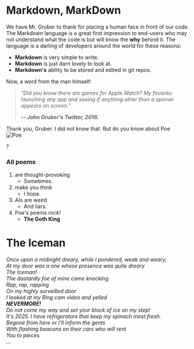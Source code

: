 Markdown, MarkDown 
======

We have Mr. Gruber to thank for placing a human face in front of our code. The Markdown language is a great first impression to end-users who may not understand what the code is but will know the **why** behind it. The language is a darling of developers around the world for these reasons:

* **Markdown** is very simple to write.
* **Markdown** is just darn lovely to look at.
* **Markdown's** ability to be stored and edited in git repos.

Now, a word from the man himself:


> _"Did you know there are games for Apple Watch? My favorite: launching any app and seeing if anything other than a spinner appears on screen."_
>
> _**-- John Gruber's Twitter, 2016.**_

Thank you, Gruber. I did not know that. But do you know about Poe  
![Poe](https://cdn.britannica.com/52/76652-050-F4A6B093/Edgar-Allan-Poe.jpg)

?

### All poems

1. are thought-provoking
     * Sometimes.
2. make you think
    * I hope.
3. AIs are weird
    * And liars.
4. Poe's poems _rock!_
     * **The Goth King**


# The Iceman

_Once upon a midnight dreary, while I pondered, weak and weary,\
At my door was a one whose presence was quite dreary \
The Iceman!\
The dastardly foe of mine came knocking\
Rap, rap, rapping\
On my highly surveilled door\
I looked at my Ring cam video and yelled\
**NEVERMORE!**\
Do not come my way and set your block of ice on my step!\
It's 2025. I have refrigerators that keep my spinach most fresh.\
Begone from here or I'll inform the gents\
With flashing beacons on their cars who will rent\
You to pieces._\
...
